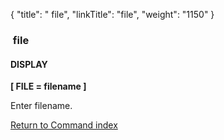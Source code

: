 {
    "title": " file",
    "linkTitle": "file",
    "weight": "1150"
}<span id="file"></span>

###  file

#### DISPLAY

****\[ FILE
= filename \]****

Enter filename.

[Return to Command index](../../)

 
